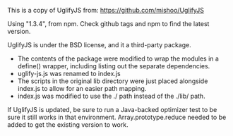 This is a copy of UglifyJS from:
https://github.com/mishoo/UglifyJS

Using "1.3.4", from npm. Check github tags and npm to find the latest version.

UglifyJS is under the BSD license, and it a third-party package.

* The contents of the package were modified to wrap the modules in a define() wrapper,
  including listing out the separate dependencies.
* uglify-js.js was renamed to index.js
* The scripts in the original lib directory were just placed alongside index.js to allow for an easier path mapping.
* index.js was modified to use the ./ path instead of the ./lib/ path.

If UglifyJS is updated, be sure to run a Java-backed optimizer test to be sure
it still works in that environment. Array.prototype.reduce needed to be added
to get the existing version to work.